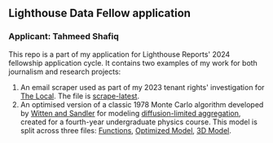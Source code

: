 ## Lighthouse Data Fellow application

### Applicant: Tahmeed Shafiq

This repo is a part of my application for Lighthouse Reports' 2024 fellowship application cycle. It contains two examples of my work for both
journalism and research projects:

1. An email scraper used as part of my 2023 tenant rights' investigation for [The Local](https://thelocal.to/landlord-tenant-board-wait-times/). The file is [scrape-latest](https://github.com/tashafiq/lighthouse-data-fellow/blob/00808cef2d812635587ea983e08726fa4d27948f/scrape-latest.py).
2. An optimised version of a classic 1978 Monte Carlo algorithm developed by [Witten and Sandler](https://doi.org/10.1103/PhysRevB.27.5686) for modeling [diffusion-limited aggregation](https://www.worldscientific.com/doi/10.1142/9789812832061_0016), created for a fourth-year undergraduate physics course. This model is split across three files: [Functions](https://github.com/tashafiq/lighthouse-data-fellow/blob/3255d6b22a58200a828bb07750bbf7ee8a94ba15/Functions.py), [Optimized Model](https://github.com/tashafiq/lighthouse-data-fellow/blob/3255d6b22a58200a828bb07750bbf7ee8a94ba15/Optimizied%20Model.py), [3D Model](https://github.com/tashafiq/lighthouse-data-fellow/blob/3255d6b22a58200a828bb07750bbf7ee8a94ba15/3D%20Model.py).
